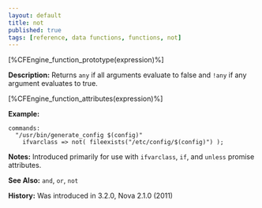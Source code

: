 ```yaml
---
layout: default
title: not
published: true
tags: [reference, data functions, functions, not]
---
```


[%CFEngine_function_prototype(expression)%]

**Description:** Returns `any` if all arguments evaluate to false and `!any` if
any argument evaluates to true.

[%CFEngine_function_attributes(expression)%]

**Example:**

```cf3
commands:
  "/usr/bin/generate_config $(config)"
    ifvarclass => not( fileexists("/etc/config/$(config)") );
```

**Notes:** Introduced primarily for use with `ifvarclass`, `if`, and `unless`
promise attributes.

**See Also:** `and`, `or`, `not`

**History:** Was introduced in 3.2.0, Nova 2.1.0 (2011)
